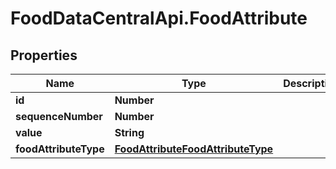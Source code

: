 # FoodDataCentralApi.FoodAttribute

## Properties
Name | Type | Description | Notes
------------ | ------------- | ------------- | -------------
**id** | **Number** |  | [optional] 
**sequenceNumber** | **Number** |  | [optional] 
**value** | **String** |  | [optional] 
**foodAttributeType** | [**FoodAttributeFoodAttributeType**](FoodAttributeFoodAttributeType.md) |  | [optional] 
